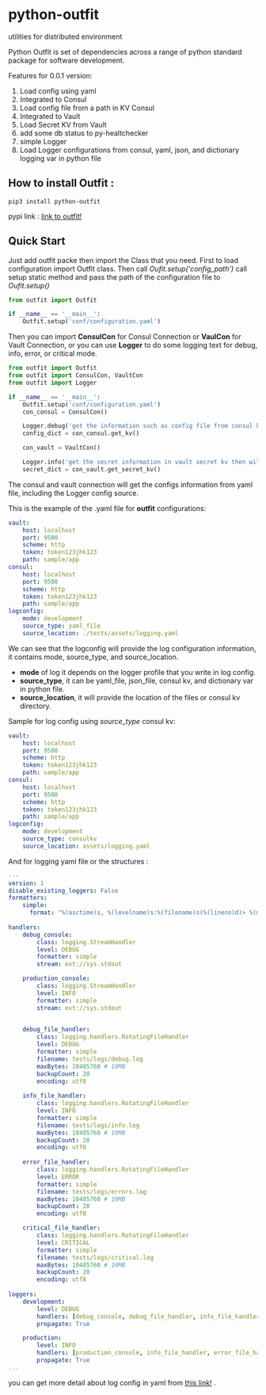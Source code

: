 # python-outfit
utilities for distributed environment

Python Outfit is set of dependencies across a range of python standard package for software development. 

Features for 0.0.1 version:

1. Load config using yaml
2. Integrated to Consul 
3. Load config file from a path in KV Consul
5. Integrated to Vault
6. Load Secret KV from Vault
7. add some db status to py-healtchecker
8. simple Logger
9. Load Logger configurations from consul, yaml, json, and dictionary logging var in python file


## How to install **Outfit** : 

```
pip3 install python-outfit
```

pypi link : [link to outfit!](https://pypi.org/project/python-outfit/)

## Quick Start

Just add outfit packe then import the Class that you need. First to load configuration import Outfit class. Then call *Oufit.setup('config_path')* call setup static method and pass the path of the configuration file to *Oufit.setup()*

```python
from outfit import Outfit

if __name__ == '__main__':
	Outfit.setup('conf/configuration.yaml')

```

Then you can import **ConsulCon** for Consul Connection or **VaulCon** for Vault Connection, or you can use **Logger** to do some logging text for debug, info, error, or critical mode.

```python
from outfit import Outfit
from outfit import ConsulCon, VaultCon
from outfit import Logger

if __name__ == '__main__':
	Outfit.setup('conf/configuration.yaml')
	con_consul = ConsulCon()

	Logger.debug('get the information such as config file from consul kv then will be returned as python dictionary')
	config_dict = con_consul.get_kv()

	con_vault = VaultCon()

	Logger.info('get the secret information in vault secret kv then will be returned as python dictionary')
	secret_dict = con_vault.get_secret_kv()

```

The consul and vault connection will get the configs information from yaml file, including the Logger config source.

This is the example of the .yaml file for **outfit** configurations:

```yaml
vault:
    host: localhost
    port: 9500
    scheme: http
    token: token123jhk123
    path: sample/app
consul:
    host: localhost
    port: 9500
    scheme: http
    token: token123jhk123
    path: sample/app
logconfig:
    mode: development
    source_type: yaml_file
    source_location: ./tests/assets/logging.yaml
```

We can see that the logconfig will provide the log configuration information, it contains mode, source_type, and source_location.
- **mode** of log it depends on the logger profile that you write in log config.
- **source_type**, it can be yaml_file, json_file, consul kv, and dictionary var in python file.
- **source_location**, it will provide the location of the files or consul kv directory.

Sample for log config using *source_type* consul kv:

```yaml
vault:
    host: localhost
    port: 9500
    scheme: http
    token: token123jhk123
    path: sample/app
consul:
    host: localhost
    port: 9500
    scheme: http
    token: token123jhk123
    path: sample/app
logconfig:
    mode: development
    source_type: consulkv  
    source_location: assets/logging.yaml
```

And for logging yaml file or the structures :

```yaml
---
version: 1
disable_existing_loggers: False
formatters:
    simple:
      format: "%(asctime)s, %(levelname)s:%(filename)s(%(lineno)d)> %(message)s"
 
handlers:
    debug_console:
        class: logging.StreamHandler
        level: DEBUG
        formatter: simple
        stream: ext://sys.stdout

    production_console:
        class: logging.StreamHandler
        level: INFO
        formatter: simple
        stream: ext://sys.stdout

    
    debug_file_handler:
        class: logging.handlers.RotatingFileHandler
        level: DEBUG
        formatter: simple
        filename: tests/logs/debug.log
        maxBytes: 10485760 # 10MB
        backupCount: 20
        encoding: utf8
 
    info_file_handler:
        class: logging.handlers.RotatingFileHandler
        level: INFO
        formatter: simple
        filename: tests/logs/info.log
        maxBytes: 10485760 # 10MB
        backupCount: 20
        encoding: utf8
 
    error_file_handler:
        class: logging.handlers.RotatingFileHandler
        level: ERROR
        formatter: simple
        filename: tests/logs/errors.log
        maxBytes: 10485760 # 10MB
        backupCount: 20
        encoding: utf8

    critical_file_handler:
        class: logging.handlers.RotatingFileHandler
        level: CRITICAL
        formatter: simple
        filename: tests/logs/critical.log
        maxBytes: 10485760 # 10MB
        backupCount: 20
        encoding: utf8
 
loggers:
    development:
        level: DEBUG
        handlers: [debug_console, debug_file_handler, info_file_handler, error_file_handler, critical_file_handler]
        propagate: True

    production:
        level: INFO
        handlers: [production_console, info_file_handler, error_file_handler, critical_file_handler]
        propagate: True
...
```
you can get more detail about log config in yaml from [this link!](https://docs.python.org/3/howto/logging.html) .
